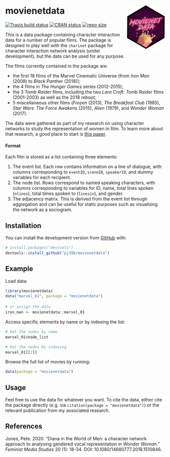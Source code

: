 
<!-- README.md is generated from README.Rmd. Please edit that file -->

# movienetdata <img src="man/figures/README-logo.png" align="right" height="140"/>

<!-- badges: start -->

[![Travis build
status](https://travis-ci.org/pj398/movienetdata.svg?branch=master)](https://travis-ci.org/pj398/movienetdata)
[![CRAN
status](https://www.r-pkg.org/badges/version/movienetdata)](https://cran.r-project.org/package=movienetData)
[![repo
size](https://img.shields.io/github/repo-size/pj398/movienetdata)](https://github.com/pj398/movienetData)
<!-- badges: end -->

This is a data package containing character interaction data for a
number of popular films. The package is designed to play well with the
`charinet` package for character interaction network analysis (under
development), but the data can be used for any purpose.

The films currently contained in the package are:

-   the first 18 films of the Marvel Cinematic Universe (from *Iron
    Man* (2008) to *Black Panther* (2018));
-   the 4 films in *The Hunger Games* series (2012-2015);
-   the 3 *Tomb Raider* films, including the two *Lara Croft: Tomb
    Raider* films (2001-2003) as well as the 2018 reboot;
-   5 miscellaneous other films (*Frozen* (2013), *The Breakfast Club*
    (1985), *Star Wars: The Force Awakens* (2015), *Alien* (1979), and
    *Wonder Woman* (2017).

The data were gathered as part of my research on using character
networks to study the representation of women in film. To learn more
about that research, a good place to start is [this
paper](https://doi.org/10.1080/14680777.2018.1510846).

#### Format

Each film is stored as a list containing three elements:

1.  The event list. Each row contains information on a line of dialogue,
    with columns corresponding to `eventID`, `sceneID`, `speakerID`, and
    dummy variables for each recipient.
2.  The node list. Rows correspond to named speaking characters, with
    columns corresponding to variables for ID, name, total lines spoken
    (`nlines`), total times spoken to (`linesin`), and gender.
3.  The adjacency matrix. This is derived from the event list through
    aggregation and can be useful for static purposes such as
    visualising the network as a sociogram.

## Installation

You can install the development version from
[GitHub](https://github.com/) with:

``` r
# install.packages("devtools")
devtools::install_github("pj398/movienetdata")
```

## Example

Load data:

``` r
library(movienetdata)
data("marvel_01", package = "movienetdata")

# or assign the data
iron_man <- movienetdata::marvel_01
```

Access specific elements by name or by indexing the list:

``` r
# Get the nodes by name
marvel_01$node_list
```

``` r
# Get the nodes by indexing
marvel_01[[2]]
```

Browse the full list of movies by running:

``` r
data(package = "movienetdata")
```

## Usage

Feel free to use the data for whatever you want. To cite the data,
either cite the package directly (e.g. via
`citation(package = "movienetdata")`) or the relevant publication from
my associated research.

## References

Jones, Pete. 2020. “Diana in the World of Men: a character network
approach to analysing gendered vocal representation in *Wonder Woman*.”
*Feminist Media Studies* 20 (1): 18-34. DOI:
10.1080/14680777.2018.1510846.
